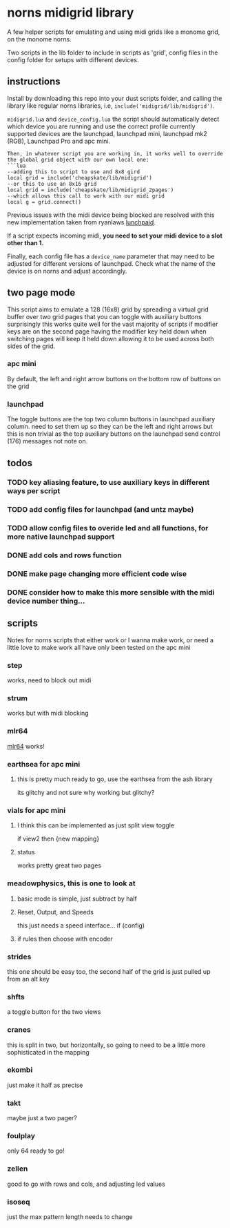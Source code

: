 

# norns midigrid library

A few helper scripts for emulating and using midi grids like a monome grid, on the monome norns.

Two scripts in the lib folder to include in scripts as 'grid', config files in the config folder for setups with different devices.


<a id="org23244c6"></a>

## instructions
Install by downloading this repo into your dust scripts folder, and calling the library like regular norns libraries, i.e, `include('midigrid/lib/midigrid')`.  

`midigrid.lua` and `device_config.lua` the script should automatically detect which device you are running and use the correct profile
currently supported devices are the launchpad, launchpad mini, launchpad mk2 (RGB), Launchpad Pro and apc mini.
```
Then, in whatever script you are working in, it works well to override the global grid object with our own local one:
```lua
--adding this to script to use and 8x8 gird
local grid = include('cheapskate/lib/midigrid')
--or this to use an 8x16 grid
local grid = include('cheapskate/lib/midigrid_2pages')
--which allows this call to work with our midi grid
local g = grid.connect()
```
Previous issues with the midi device being blocked are resolved with this new implementation taken from ryanlaws [lunchpaid](https://github.com/ryanlaws/lunchpaid).

If a script expects incoming midi, **you need to set your midi device to a slot other than 1.**

Finally, each config file has a `device_name` parameter that may need to be adjusted for different versions of launchpad.  Check what the name of the device is on norns and adjust accordingly.  

<a id="orgb475cd5"></a>

## two page mode

This script aims to emulate a 128 (16x8) grid by spreading a virtual grid buffer over two grid pages that you can toggle with auxiliary buttons surprisingly this works quite well for the vast majority of scripts if modifier keys are on the second page
having the modifier key held down when switching pages will keep it held down allowing it to be used across both sides of the grid.


<a id="orgd95a7df"></a>

### apc mini

By default, the left and right arrow buttons on the bottom row of buttons on the grid


<a id="org8d9d20c"></a>

### launchpad

The toggle buttons are the top two column buttons in launchpad auxiliary column.  need to set them up so they can be the left and right arrows but this is non trivial as the top auxiliary buttons on the launchpad send control (176) messages not note on.

## todos

### TODO key aliasing feature, to use auxiliary keys in different ways per script
<a id="org2979fc0"></a>

### TODO add config files for launchpad (and untz maybe)


<a id="orgfb9e746"></a>

### TODO allow config files to overide led and all functions, for more native launchpad support


<a id="org75aa3b0"></a>

### DONE add cols and rows function


<a id="org04ac368"></a>

### DONE make page changing more efficient code wise


<a id="org3b00ee5"></a>

### DONE consider how to make this more sensible with the midi device number thing&#x2026;


<a id="org23362ea"></a>

## scripts

Notes for norns scripts that either work or I wanna make work, or need a little love to make work
all have only been tested on the apc mini


<a id="orgd1a7656"></a>

### step

works, need to block out midi


<a id="org4a0b355"></a>

### strum

works but with midi blocking


<a id="org1077a0a"></a>

### mlr64

[mlr64](https://github.com/noiserock/custom64)
works!


<a id="org1065623"></a>

### earthsea for apc mini

1.  this is pretty much ready to go, use the earthsea from the ash library

    its glitchy and not sure why
    working but glitchy?


<a id="org563c70e"></a>

### vials for apc mini

1.  I think this can be implemented as just split view toggle

    if view2 then {new mapping}

2.  status

    works pretty great two pages


<a id="org4f0d50f"></a>

### meadowphysics, this is one to look at

1.  basic mode is simple, just subtract by half

2.  Reset, Output, and Speeds

    this just needs a speed interface&#x2026;
    if (config)

3.  if rules then choose with encoder


<a id="org2780522"></a>

### strides

this one should be easy too, the second half of the grid is just pulled up from an alt key


<a id="orgd9cade2"></a>

### shfts

a toggle button for the two views


<a id="orgfc45182"></a>

### cranes

this is split in two, but horizontally, so going to need to be a little more sophisticated in the mapping


<a id="org617fd29"></a>

### ekombi

just make it half as precise


<a id="org462156d"></a>

### takt

maybe just a two pager?


<a id="org42b704d"></a>

### foulplay

only 64 ready to go!


<a id="org42e7176"></a>

### zellen

good to go with rows and cols, and adjusting led values


<a id="org7827ad6"></a>

### isoseq

just the max pattern length needs to change

